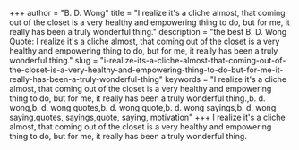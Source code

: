 +++
author = "B. D. Wong"
title = "I realize it's a cliche almost, that coming out of the closet is a very healthy and empowering thing to do, but for me, it really has been a truly wonderful thing."
description = "the best B. D. Wong Quote: I realize it's a cliche almost, that coming out of the closet is a very healthy and empowering thing to do, but for me, it really has been a truly wonderful thing."
slug = "i-realize-its-a-cliche-almost-that-coming-out-of-the-closet-is-a-very-healthy-and-empowering-thing-to-do-but-for-me-it-really-has-been-a-truly-wonderful-thing"
keywords = "I realize it's a cliche almost, that coming out of the closet is a very healthy and empowering thing to do, but for me, it really has been a truly wonderful thing.,b. d. wong,b. d. wong quotes,b. d. wong quote,b. d. wong sayings,b. d. wong saying,quotes, sayings,quote, saying, motivation"
+++
I realize it's a cliche almost, that coming out of the closet is a very healthy and empowering thing to do, but for me, it really has been a truly wonderful thing.
